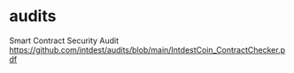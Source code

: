 # audits
Smart Contract Security Audit 
https://github.com/intdest/audits/blob/main/IntdestCoin_ContractChecker.pdf
